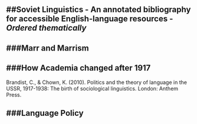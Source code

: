 ##Soviet Linguistics - An annotated bibliography for accessible English-language resources - _Ordered thematically_
---


###Marr and Marrism
-

###How Academia changed after 1917
-
Brandist, C., & Chown, K. (2010). Politics and the theory of language in the USSR, 1917-1938: The birth of sociological linguistics. London: Anthem Press. 

###Language Policy
-
